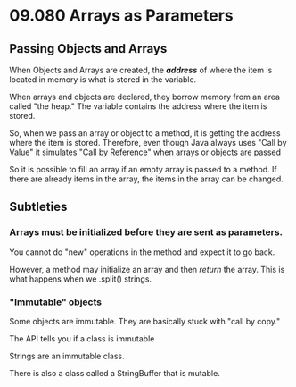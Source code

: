 # 09.080 Arrays as Parameters

## Passing Objects and Arrays

When Objects and Arrays are created, the ***address*** of where the item is located in memory is what is stored in the variable.

When arrays and objects are declared, they borrow memory from an area called "the heap."  The variable contains the address where the item is stored.

So, when we pass an array or object to a method, it is getting the address where the item is stored.  Therefore, even though Java always uses "Call by Value" it simulates "Call by Reference" when arrays or objects are passed

So it is possible to fill an array if an empty array is passed to a method.  If there are already items in the array, the items in the array can be changed.

## Subtleties

### Arrays must be initialized before they are sent as parameters.

You cannot do "new" operations in the method and expect it to go back.

However, a method may initialize an array and then *return* the array.  This is what happens when we .split() strings.

### "Immutable" objects

Some objects are immutable.  They are basically stuck with "call by copy."  

The API tells you if a class is immutable

Strings are an immutable class.

There is also a class called a StringBuffer that is mutable.

